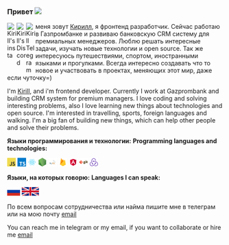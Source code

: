 ### Привет <img src="https://media.giphy.com/media/hvRJCLFzcasrR4ia7z/giphy.gif" width="25px">

<a href="https://www.instagram.com/kirill_pavlovskii15/">
  <img align="left" alt="Kirill's insta" width="22px" src="https://raw.githubusercontent.com/hussainweb/hussainweb/main/icons/instagram.png" />
</a>
<a href="https://discord.gg/kirill15#8962">
  <img align="left" alt="Kirill's Discord" width="22px" src="https://raw.githubusercontent.com/peterthehan/peterthehan/master/assets/discord.svg" />
</a>
<a href="https://t.me/kirillPavlovskii">
  <img align="left" alt="Kirill Telegram" width="22px" src="https://user-images.githubusercontent.com/49933115/139837223-bf23d3a9-4638-4e17-994a-ac8678d5f517.png" />
</a>

меня зовут [Кирилл](https://www.kirill-pavlovskii.ru/), я фронтенд разработчик. Сейчас работаю в Газпромбанке и развиваю банковскую CRM систему для премиальных менеджеров. Люблю решать интересные задачи, изучать новые технологии и open source. Так же интересуюсь путешествиями, спортом, иностранными языками и прогулками. Всегда интересно создавать что то новое и участвовать в проектах, меняющих этот мир, даже если чуточку=)

I'm [Kirill](https://www.kirill-pavlovskii.ru/), and i'm frontend developer. Currently I work at Gazprombank and building CRM system for premium managers. I love coding and solving interesting problems, also I love learning new things about technologies and open source. I'm interested in travelling, sports, foreign languages and walking. I'm  a big fan of building new things, which can help other people and solve their problems.
 
 **Языки программирования и технологии:**
 **Programming languages and technologies:**

<code><img height="20" src="https://raw.githubusercontent.com/github/explore/80688e429a7d4ef2fca1e82350fe8e3517d3494d/topics/javascript/javascript.png"></code>
<code><img height="20" src="https://raw.githubusercontent.com/github/explore/80688e429a7d4ef2fca1e82350fe8e3517d3494d/topics/typescript/typescript.png"></code>
<code><img height="20" src="https://raw.githubusercontent.com/github/explore/80688e429a7d4ef2fca1e82350fe8e3517d3494d/topics/react/react.png"></code>
<code><img height="20" src="https://raw.githubusercontent.com/github/explore/80688e429a7d4ef2fca1e82350fe8e3517d3494d/topics/nodejs/nodejs.png"></code>
<code><img height="20" src="https://raw.githubusercontent.com/github/explore/80688e429a7d4ef2fca1e82350fe8e3517d3494d/topics/mysql/mysql.png"></code>
<code><img height="20" src="https://raw.githubusercontent.com/github/explore/80688e429a7d4ef2fca1e82350fe8e3517d3494d/topics/firebase/firebase.png"></code>
<code><img height="20" src="https://raw.githubusercontent.com/github/explore/80688e429a7d4ef2fca1e82350fe8e3517d3494d/topics/angular/angular.png"></code>
<code><img height="20" src="https://raw.githubusercontent.com/github/explore/80688e429a7d4ef2fca1e82350fe8e3517d3494d/topics/git/git.png"></code>
<code><img height="20" src="https://raw.githubusercontent.com/github/explore/80688e429a7d4ef2fca1e82350fe8e3517d3494d/topics/redux/redux.png"></code>

 **Языки, на которых говорю:**
 **Languages I can speak:**
 
<code><img height="20" src="https://github.com/hampusborgos/country-flags/blob/main/svg/ru.svg"></code>
<code><img height="20" src="https://github.com/hampusborgos/country-flags/blob/main/svg/gb.svg"></code>

По всем вопросам сотрудничества или найма пишите мне в телеграм или на мою почту [email](mailto:kirill-pavlovskij@rambler.ru)

You can reach me in telegram or my email, if you want to collaborate or hire me [email](mailto:kirill-pavlovskij@rambler.ru)
